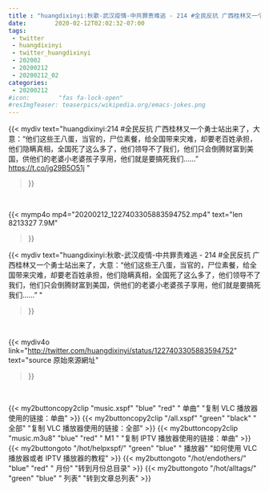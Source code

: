 ```yaml
---
title : "huangdixinyi:秋歌-武汉疫情-中共罪责难逃 - 214 #全民反抗 广西桂林又一个勇士站出来了，大意：“他们这些王八蛋，当官的，尸位素餐，给全国带来灾难，却要老百姓承担，他们隐瞒真相，全国死了这么多了，他们领导不了我们，他们只会倒腾财富到美国，供他们的老婆小老婆孩子享用，他们就是要搞死我们……” "
date:        2020-02-12T02:02:32-07:00
tags:
 - twitter
 - huangdixinyi
 - twitter_huangdixinyi
 - 202002
 - 20200212
 - 20200212_02
categories:
 - 20200212
#icon:        "fas fa-lock-open"
#resImgTeaser: teaserpics/wikipedia.org/emacs-jokes.png
---
```


{{< mydiv text="huangdixinyi:214 #全民反抗 广西桂林又一个勇士站出来了，大意：“他们这些王八蛋，当官的，尸位素餐，给全国带来灾难，却要老百姓承担，他们隐瞒真相，全国死了这么多了，他们领导不了我们，他们只会倒腾财富到美国，供他们的老婆小老婆孩子享用，他们就是要搞死我们……” https://t.co/jg29B5O51j "
>}}
<br>


{{< mymp4o mp4="20200212_1227403305883594752.mp4"
text="len 8213327    7.9M"
>}}


{{< mydiv text="huangdixinyi:秋歌-武汉疫情-中共罪责难逃 - 214 #全民反抗 广西桂林又一个勇士站出来了，大意：“他们这些王八蛋，当官的，尸位素餐，给全国带来灾难，却要老百姓承担，他们隐瞒真相，全国死了这么多了，他们领导不了我们，他们只会倒腾财富到美国，供他们的老婆小老婆孩子享用，他们就是要搞死我们……” "
>}}
<br>

{{< mydiv4o link="http://twitter.com/huangdixinyi/status/1227403305883594752"
text="source 原始來源網址"
>}}


<br>



{{< my2buttoncopy2clip "music.xspf"        "blue"   "red"    " 单曲"  "复制 VLC 播放器使用的链接：单曲" >}} {{< my2buttoncopy2clip "/all.xspf"         "green"  "black"  " 全部"  "复制 VLC 播放器使用的链接：全部" >}} {{< my2buttoncopy2clip "music.m3u8"        "blue"   "red"    " M1 "    "复制 IPTV 播放器使用的链接：单曲" >}} {{< my2buttongoto      "/hot/helpxspf/"    "green"  "blue"   " 播放器" "如何使用 VLC 播放器或者 IPTV 播放器的教程" >}} {{< my2buttongoto      "/hot/endothers/"   "blue"   "red"    " 月份"   "转到月份总目录" >}} {{< my2buttongoto      "/hot/alltags/"     "green"  "blue"   " 列表"   "转到文章总列表" >}} 
